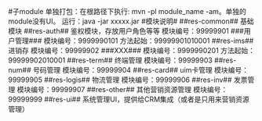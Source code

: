 #子module
单独打包：在根路径下执行: mvn -pl module_name -am。单独的module没有UI。
运行：java -jar xxxxx.jar
#模块说明#
##res-common##
基础模块
##res-auth##
鉴权模块，存放用户角色等等
模块编号：99999901
###用户管理###
模块编号：9999990101
方法起始：99999901010001
##res-ims##
进销存
模块编号：99999902
###XXX###
模块编号：9999990201
方法起始：99999902010001
##res-term##
终端管理
模块编号：99999903
##res-num##
号码管理
模块编号：99999904
##res-card##
uim卡管理
模块编号：99999905
##res-logis##
物流管理
模块编号：99999906
##res-inv##
发票管理
模块编号：99999907
##res-other##
其他营销资源管理
模块编号：99999999
##res-ui##
系统管理UI，提供给CRM集成（或者是只用来营销资源管理）
